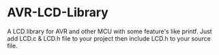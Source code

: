 # AVR-LCD-Library
A LCD library for AVR and other MCU with some feature's like printf.
Just add LCD.c & LCD.h file to your project then include LCD.h to your source file.
